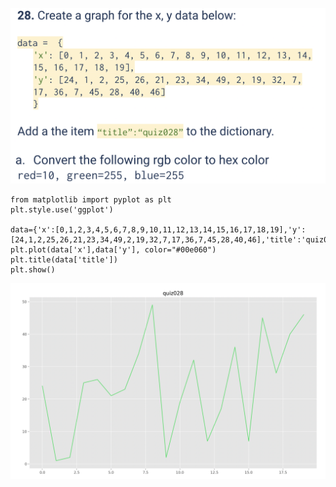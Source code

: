 ![](https://github.com/AleksandarDzudzevic/Unit_2/blob/main/quiz028text.png)
```.pyimport numpy as np
from matplotlib import pyplot as plt
plt.style.use('ggplot')

data={'x':[0,1,2,3,4,5,6,7,8,9,10,11,12,13,14,15,16,17,18,19],'y':[24,1,2,25,26,21,23,34,49,2,19,32,7,17,36,7,45,28,40,46],'title':'quiz028'}
plt.plot(data['x'],data['y'], color="#00e060")
plt.title(data['title'])
plt.show()
```
![](https://github.com/AleksandarDzudzevic/Unit_2/blob/main/quiz028test.png)
